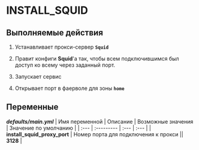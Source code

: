 # INSTALL_SQUID

## Выполняемые действия
1. Устанавливает прокси-сервер **`Squid`**

2. Правит конфиги **Squid**'а так, чтобы всем подключившимся был доступ ко всему через заданный порт.

3. Запускает сервис

4. Открывает порт в фаерволе для зоны **`home`**

## Переменные

***defaults/main.yml***
| Имя переменной | Описание | Возможные значения | Значение по умолчанию |
| :--- | :--------- | :--- | :--- |
| **install_squid_proxy_port** | Номер порта для подключения к прокси || **3128** |
